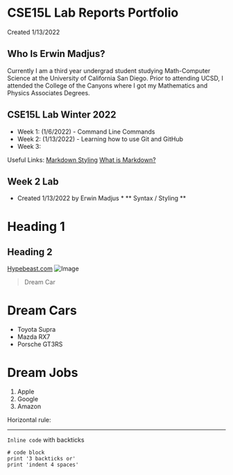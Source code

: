 # CSE15L Lab Reports Portfolio
Created 1/13/2022

## **Who Is Erwin Madjus?**	
  Currently I am a third year undergrad student studying Math-Computer Science at the University of California San Diego. Prior to attending UCSD, I attended the College of the Canyons where I got my Mathematics and Physics Associates Degrees.
  
## **CSE15L Lab Winter 2022** 
* Week 1: (1/6/2022) - Command Line Commands
* Week 2: (1/13/2022) - Learning how to use Git and GitHub
* Week 3: 

Useful Links:
[Markdown Styling](https://commonmark.org/help/)
[What is Markdown?](https://www.markdownguide.org/getting-started/)


## **Week 2 Lab**
* Created 1/13/2022 by Erwin Madjus * 
** Syntax / Styling **
# Heading 1
## Heading 2

[Hypebeast.com](https://hypebeast.com)
![Image](https://hypebeast.com/image/2022/01/1998-nissan-skyline-gt-r-nismo-400r-r33-jdm-rare-2-2-m-usd-for-sale-hja-3.jpeg) 

> Dream Car

# Dream Cars
* Toyota Supra
* Mazda RX7
* Porsche GT3RS

# Dream Jobs
1. Apple
2. Google
3. Amazon


Horizontal rule:

---

`Inline code` with backticks 




```
# code block
print '3 backticks or'
print 'indent 4 spaces'
```
